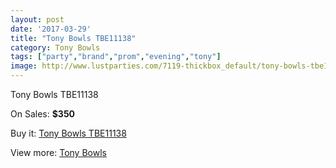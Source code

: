 ```yaml
---
layout: post
date: '2017-03-29'
title: "Tony Bowls TBE11138"
category: Tony Bowls
tags: ["party","brand","prom","evening","tony"]
image: http://www.lustparties.com/7119-thickbox_default/tony-bowls-tbe11138.jpg
---
```

Tony Bowls TBE11138

On Sales: **$350**
<a href="https://www.lustparties.com/en/tony-bowls/2429-tony-bowls-tbe11138.html"><amp-img layout="responsive" width="600" height="600" src="//www.lustparties.com/7119-thickbox_default/tony-bowls-tbe11138.jpg" alt="Tony Bowls TBE11138 0" /></a>
<a href="https://www.lustparties.com/en/tony-bowls/2429-tony-bowls-tbe11138.html"><amp-img layout="responsive" width="600" height="600" src="//www.lustparties.com/7120-thickbox_default/tony-bowls-tbe11138.jpg" alt="Tony Bowls TBE11138 1" /></a>
<a href="https://www.lustparties.com/en/tony-bowls/2429-tony-bowls-tbe11138.html"><amp-img layout="responsive" width="600" height="600" src="//www.lustparties.com/7121-thickbox_default/tony-bowls-tbe11138.jpg" alt="Tony Bowls TBE11138 2" /></a>
<a href="https://www.lustparties.com/en/tony-bowls/2429-tony-bowls-tbe11138.html"><amp-img layout="responsive" width="600" height="600" src="//www.lustparties.com/7122-thickbox_default/tony-bowls-tbe11138.jpg" alt="Tony Bowls TBE11138 3" /></a>

Buy it: [Tony Bowls TBE11138](https://www.lustparties.com/en/tony-bowls/2429-tony-bowls-tbe11138.html "Tony Bowls TBE11138")

View more: [Tony Bowls](https://www.lustparties.com/en/5-tony-bowls "Tony Bowls")